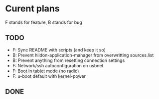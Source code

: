 # Curent plans

F stands for feature, B stands for bug

## TODO

* F: Sync README with scripts (and keep it so)
* B: Prevent hildon-application-manager from overwritting sources.list
* B: Prevent anything from resetting connection settings
* F: Network/ssh autoconfiguration on usbnet
* F: Boot in tablet mode (no radio)
* F: u-boot default with kernel-power

## DONE

